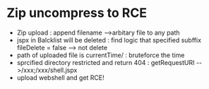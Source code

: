 # Zip uncompress to RCE
- Zip upload : append filename -->arbitary file to any path
- jspx in Balcklist will be deleted : find logic that specified subffix fileDelete = false  --> not delete
- path of uploaded file is currentTime/ : bruteforce the time
- sprcified directory restricted and return 404 : getRequestURI -->/xxx;/xxx/shell.jspx
- upload webshell and get RCE!

# 
